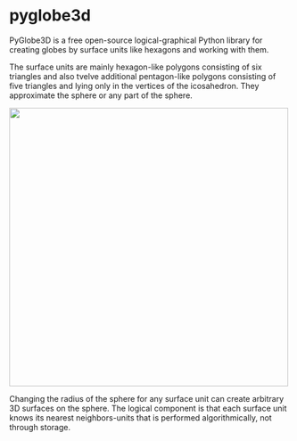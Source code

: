 # pyglobe3d
PyGlobe3D is a free open-source logical-graphical Python library for creating globes by surface units like hexagons and working with them. 

The surface units are mainly hexagon-like polygons consisting of six triangles and also tvelve additional pentagon-like polygons consisting of five triangles and lying only in the vertices of the icosahedron. They approximate the sphere or any part of the sphere. 

<img src="https://user-images.githubusercontent.com/85578981/127783633-d5dc5e1b-57e8-426b-ae48-cb57790e715e.png" data-canonical-src="https://user-images.githubusercontent.com/85578981/127783633-d5dc5e1b-57e8-426b-ae48-cb57790e715e.png" width="500"/>

Changing the radius of the sphere for any surface unit can create arbitrary 3D surfaces on the sphere. The logical component is that each surface unit knows its nearest neighbors-units that is performed algorithmically, not through storage.
